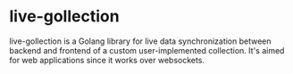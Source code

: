 # live-gollection
live-gollection is a Golang library for live data synchronization between backend and frontend of a custom user-implemented collection. It's aimed for web applications since it works over websockets.
